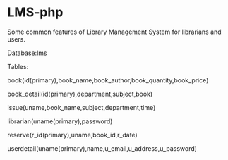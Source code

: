 # LMS-php
Some common features of Library Management System for librarians and users.

Database:lms

Tables:

book(id(primary),book_name,book_author,book_quantity,book_price)

book_detail(id(primary),department,subject,book)

issue(uname,book_name,subject,department,time)

librarian(uname(primary),password)

reserve(r_id(primary),uname,book_id,r_date)

userdetail(uname(primary),name,u_email,u_address,u_password)
